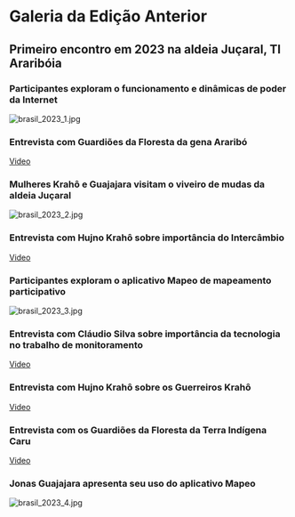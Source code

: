 
# Galeria da Edição Anterior


## Primeiro encontro em 2023 na aldeia Juçaral, TI Araribóia


### Participantes exploram o funcionamento e dinâmicas de poder da Internet


![brasil_2023_1.jpg](https://prod-files-secure.s3.us-west-2.amazonaws.com/e294c517-062c-4d9d-9b6a-e105c195d06a/c49e9957-6dea-497e-8ad6-9bff9e492dd4/brasil_2023_1.jpg?X-Amz-Algorithm=AWS4-HMAC-SHA256&X-Amz-Content-Sha256=UNSIGNED-PAYLOAD&X-Amz-Credential=ASIAZI2LB4663ANTUVB2%2F20250517%2Fus-west-2%2Fs3%2Faws4_request&X-Amz-Date=20250517T213722Z&X-Amz-Expires=3600&X-Amz-Security-Token=IQoJb3JpZ2luX2VjEK3%2F%2F%2F%2F%2F%2F%2F%2F%2F%2FwEaCXVzLXdlc3QtMiJGMEQCIA6JouYDbvhBAZc7K96KN1RTQ2ME%2BwbDOkZalGvzQR8PAiAxFYe38jANq7BvxV1FS9pBVNBPyUDjWQUuIeb3PLpidCr%2FAwhmEAAaDDYzNzQyMzE4MzgwNSIMjygeoIiGtRXFPBJ0KtwDbgIMrPa16F5YeFQEJrHoUeQg5CPkHDoEk9blZ1T7aFtrm7vOwgLq1GzNJdVwyFjIU8PwK90w8YyFAv2uljPwkaOJa4%2B7acffC926Ojp1AoFhjnpCNjE4F3k40gbPdmDvWTxbczlwn8UpsLqhtV5zkIMsL2y637rFOXoGXmWBwZ320PBx1kx16sCt3682OX9pik0OFkWFDq0S9t1t6QbBkIc1jxxGvI6jzwOxGHmDUn0CwHR6SfYi%2FwFBlNzkmF3KaikoGTWMmWUUig8vlQDQDkFrKjSCgPNFknXdj9psGAWIXmiTN5awr1EKR7CG8GEqkRG8Z0XXGwXV0lwYHcdZc5o3%2FoD2arZWJYPBrrnK6eHqOOEkPASLq%2FxvjFy6vLoHzoohgZE3qtLtfsshUHc5nddoVMeqOo%2BWVh1j2z3yrUmlBDHrcE0FFU4YofOCSwI%2BDC%2BhwW4wxUwpy6yQQ4E3nEeLoTdq1nU1A9p8JzHwjvxl0hMUQBY6YfQhSPv17T1Is8T%2B7ReTRW6jP4MvHIKOvG2wUt4WgrWoDvQasUCvXlFSDdeUgxns88Ckdid00sponBFlVLyAuc79X9qS2KSMTAZYCMl37Knbb4gptQaq9fwDhG5%2BsNE%2BRP2sPfgwn%2FejwQY6pgERUFAL6WRByEOWdDEL9N%2BoYttRFgCeXI7roF9qEZwStqlthoBoWJjKh6sYIayrQAxfs7V1A62m6uhTYfNtZzQIfZ4JfASEjlQW%2F5EyaBzmxIihv1jDeMKw2lXMQ62kLmwhZFyqNUH8LGJyyebJuSwEsZgBA9lhPJT%2FLnv0WWxBD0y831U4CsfguTibE3%2Fknj9PDA9B2WfM5ohaHpXAe97yFjhxCz6K&X-Amz-Signature=cc8e0057ab5c079a78d19b0928e04c4e92fcfdee726259852ca42d3ee0bf513d&X-Amz-SignedHeaders=host&x-id=GetObject)


### Entrevista com Guardiões da Floresta da gena Araribó


[Video](https://www.youtube.com/embed/SNvMiRkTfdg)


### Mulheres Krahô e Guajajara visitam o viveiro de mudas da aldeia Juçaral


![brasil_2023_2.jpg](https://prod-files-secure.s3.us-west-2.amazonaws.com/e294c517-062c-4d9d-9b6a-e105c195d06a/828109cd-30dc-4eea-a036-07f3c2c59027/brasil_2023_2.jpg?X-Amz-Algorithm=AWS4-HMAC-SHA256&X-Amz-Content-Sha256=UNSIGNED-PAYLOAD&X-Amz-Credential=ASIAZI2LB4663ANTUVB2%2F20250517%2Fus-west-2%2Fs3%2Faws4_request&X-Amz-Date=20250517T213722Z&X-Amz-Expires=3600&X-Amz-Security-Token=IQoJb3JpZ2luX2VjEK3%2F%2F%2F%2F%2F%2F%2F%2F%2F%2FwEaCXVzLXdlc3QtMiJGMEQCIA6JouYDbvhBAZc7K96KN1RTQ2ME%2BwbDOkZalGvzQR8PAiAxFYe38jANq7BvxV1FS9pBVNBPyUDjWQUuIeb3PLpidCr%2FAwhmEAAaDDYzNzQyMzE4MzgwNSIMjygeoIiGtRXFPBJ0KtwDbgIMrPa16F5YeFQEJrHoUeQg5CPkHDoEk9blZ1T7aFtrm7vOwgLq1GzNJdVwyFjIU8PwK90w8YyFAv2uljPwkaOJa4%2B7acffC926Ojp1AoFhjnpCNjE4F3k40gbPdmDvWTxbczlwn8UpsLqhtV5zkIMsL2y637rFOXoGXmWBwZ320PBx1kx16sCt3682OX9pik0OFkWFDq0S9t1t6QbBkIc1jxxGvI6jzwOxGHmDUn0CwHR6SfYi%2FwFBlNzkmF3KaikoGTWMmWUUig8vlQDQDkFrKjSCgPNFknXdj9psGAWIXmiTN5awr1EKR7CG8GEqkRG8Z0XXGwXV0lwYHcdZc5o3%2FoD2arZWJYPBrrnK6eHqOOEkPASLq%2FxvjFy6vLoHzoohgZE3qtLtfsshUHc5nddoVMeqOo%2BWVh1j2z3yrUmlBDHrcE0FFU4YofOCSwI%2BDC%2BhwW4wxUwpy6yQQ4E3nEeLoTdq1nU1A9p8JzHwjvxl0hMUQBY6YfQhSPv17T1Is8T%2B7ReTRW6jP4MvHIKOvG2wUt4WgrWoDvQasUCvXlFSDdeUgxns88Ckdid00sponBFlVLyAuc79X9qS2KSMTAZYCMl37Knbb4gptQaq9fwDhG5%2BsNE%2BRP2sPfgwn%2FejwQY6pgERUFAL6WRByEOWdDEL9N%2BoYttRFgCeXI7roF9qEZwStqlthoBoWJjKh6sYIayrQAxfs7V1A62m6uhTYfNtZzQIfZ4JfASEjlQW%2F5EyaBzmxIihv1jDeMKw2lXMQ62kLmwhZFyqNUH8LGJyyebJuSwEsZgBA9lhPJT%2FLnv0WWxBD0y831U4CsfguTibE3%2Fknj9PDA9B2WfM5ohaHpXAe97yFjhxCz6K&X-Amz-Signature=9a4dbe0982e71ff4af57dfe26725b66079c2419ebf2f7d65a83b30978f62bb78&X-Amz-SignedHeaders=host&x-id=GetObject)


### Entrevista com Hujno Krahô sobre importância do Intercâmbio


[Video](https://www.youtube.com/embed/CotP9P1Xw6o)


### Participantes exploram o aplicativo Mapeo de mapeamento participativo


![brasil_2023_3.jpg](https://prod-files-secure.s3.us-west-2.amazonaws.com/e294c517-062c-4d9d-9b6a-e105c195d06a/f1b621a3-2a8b-477c-a7f0-6b8ab7564698/brasil_2023_3.jpg?X-Amz-Algorithm=AWS4-HMAC-SHA256&X-Amz-Content-Sha256=UNSIGNED-PAYLOAD&X-Amz-Credential=ASIAZI2LB4663ANTUVB2%2F20250517%2Fus-west-2%2Fs3%2Faws4_request&X-Amz-Date=20250517T213722Z&X-Amz-Expires=3600&X-Amz-Security-Token=IQoJb3JpZ2luX2VjEK3%2F%2F%2F%2F%2F%2F%2F%2F%2F%2FwEaCXVzLXdlc3QtMiJGMEQCIA6JouYDbvhBAZc7K96KN1RTQ2ME%2BwbDOkZalGvzQR8PAiAxFYe38jANq7BvxV1FS9pBVNBPyUDjWQUuIeb3PLpidCr%2FAwhmEAAaDDYzNzQyMzE4MzgwNSIMjygeoIiGtRXFPBJ0KtwDbgIMrPa16F5YeFQEJrHoUeQg5CPkHDoEk9blZ1T7aFtrm7vOwgLq1GzNJdVwyFjIU8PwK90w8YyFAv2uljPwkaOJa4%2B7acffC926Ojp1AoFhjnpCNjE4F3k40gbPdmDvWTxbczlwn8UpsLqhtV5zkIMsL2y637rFOXoGXmWBwZ320PBx1kx16sCt3682OX9pik0OFkWFDq0S9t1t6QbBkIc1jxxGvI6jzwOxGHmDUn0CwHR6SfYi%2FwFBlNzkmF3KaikoGTWMmWUUig8vlQDQDkFrKjSCgPNFknXdj9psGAWIXmiTN5awr1EKR7CG8GEqkRG8Z0XXGwXV0lwYHcdZc5o3%2FoD2arZWJYPBrrnK6eHqOOEkPASLq%2FxvjFy6vLoHzoohgZE3qtLtfsshUHc5nddoVMeqOo%2BWVh1j2z3yrUmlBDHrcE0FFU4YofOCSwI%2BDC%2BhwW4wxUwpy6yQQ4E3nEeLoTdq1nU1A9p8JzHwjvxl0hMUQBY6YfQhSPv17T1Is8T%2B7ReTRW6jP4MvHIKOvG2wUt4WgrWoDvQasUCvXlFSDdeUgxns88Ckdid00sponBFlVLyAuc79X9qS2KSMTAZYCMl37Knbb4gptQaq9fwDhG5%2BsNE%2BRP2sPfgwn%2FejwQY6pgERUFAL6WRByEOWdDEL9N%2BoYttRFgCeXI7roF9qEZwStqlthoBoWJjKh6sYIayrQAxfs7V1A62m6uhTYfNtZzQIfZ4JfASEjlQW%2F5EyaBzmxIihv1jDeMKw2lXMQ62kLmwhZFyqNUH8LGJyyebJuSwEsZgBA9lhPJT%2FLnv0WWxBD0y831U4CsfguTibE3%2Fknj9PDA9B2WfM5ohaHpXAe97yFjhxCz6K&X-Amz-Signature=1434ec25bf140d1918ec332bd7b4c7d01f94dae92e1813f7ede8b2a3c33bd4fa&X-Amz-SignedHeaders=host&x-id=GetObject)


### Entrevista com Cláudio Silva sobre importância da tecnologia no trabalho de monitoramento


[Video](https://www.youtube.com/embed/1X9SeEVK_Yc)


### Entrevista com Hujno Krahô sobre os Guerreiros Krahô


[Video](https://www.youtube.com/embed/GkICM_NgTO0)


### Entrevista com os Guardiões da Floresta da Terra Indígena Caru


[Video](https://www.youtube.com/embed/Y4Hf7HSTF74)


### Jonas Guajajara apresenta seu uso do aplicativo Mapeo


![brasil_2023_4.jpg](https://prod-files-secure.s3.us-west-2.amazonaws.com/e294c517-062c-4d9d-9b6a-e105c195d06a/abbcbbb6-756b-40c7-889f-428fa9b0ad48/brasil_2023_4.jpg?X-Amz-Algorithm=AWS4-HMAC-SHA256&X-Amz-Content-Sha256=UNSIGNED-PAYLOAD&X-Amz-Credential=ASIAZI2LB4663ANTUVB2%2F20250517%2Fus-west-2%2Fs3%2Faws4_request&X-Amz-Date=20250517T213722Z&X-Amz-Expires=3600&X-Amz-Security-Token=IQoJb3JpZ2luX2VjEK3%2F%2F%2F%2F%2F%2F%2F%2F%2F%2FwEaCXVzLXdlc3QtMiJGMEQCIA6JouYDbvhBAZc7K96KN1RTQ2ME%2BwbDOkZalGvzQR8PAiAxFYe38jANq7BvxV1FS9pBVNBPyUDjWQUuIeb3PLpidCr%2FAwhmEAAaDDYzNzQyMzE4MzgwNSIMjygeoIiGtRXFPBJ0KtwDbgIMrPa16F5YeFQEJrHoUeQg5CPkHDoEk9blZ1T7aFtrm7vOwgLq1GzNJdVwyFjIU8PwK90w8YyFAv2uljPwkaOJa4%2B7acffC926Ojp1AoFhjnpCNjE4F3k40gbPdmDvWTxbczlwn8UpsLqhtV5zkIMsL2y637rFOXoGXmWBwZ320PBx1kx16sCt3682OX9pik0OFkWFDq0S9t1t6QbBkIc1jxxGvI6jzwOxGHmDUn0CwHR6SfYi%2FwFBlNzkmF3KaikoGTWMmWUUig8vlQDQDkFrKjSCgPNFknXdj9psGAWIXmiTN5awr1EKR7CG8GEqkRG8Z0XXGwXV0lwYHcdZc5o3%2FoD2arZWJYPBrrnK6eHqOOEkPASLq%2FxvjFy6vLoHzoohgZE3qtLtfsshUHc5nddoVMeqOo%2BWVh1j2z3yrUmlBDHrcE0FFU4YofOCSwI%2BDC%2BhwW4wxUwpy6yQQ4E3nEeLoTdq1nU1A9p8JzHwjvxl0hMUQBY6YfQhSPv17T1Is8T%2B7ReTRW6jP4MvHIKOvG2wUt4WgrWoDvQasUCvXlFSDdeUgxns88Ckdid00sponBFlVLyAuc79X9qS2KSMTAZYCMl37Knbb4gptQaq9fwDhG5%2BsNE%2BRP2sPfgwn%2FejwQY6pgERUFAL6WRByEOWdDEL9N%2BoYttRFgCeXI7roF9qEZwStqlthoBoWJjKh6sYIayrQAxfs7V1A62m6uhTYfNtZzQIfZ4JfASEjlQW%2F5EyaBzmxIihv1jDeMKw2lXMQ62kLmwhZFyqNUH8LGJyyebJuSwEsZgBA9lhPJT%2FLnv0WWxBD0y831U4CsfguTibE3%2Fknj9PDA9B2WfM5ohaHpXAe97yFjhxCz6K&X-Amz-Signature=b99cf87b7af9afdd6c9b65978a6028bfa531245978d8223b48d2454fca8c2928&X-Amz-SignedHeaders=host&x-id=GetObject)

